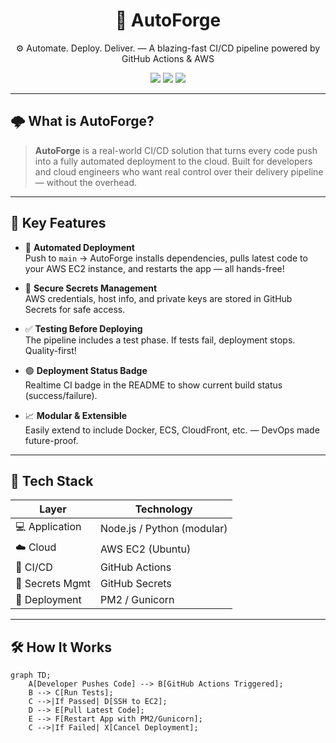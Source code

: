 <h1 align="center">🚀 AutoForge</h1>
<p align="center">⚙️ Automate. Deploy. Deliver. — A blazing-fast CI/CD pipeline powered by GitHub Actions & AWS</p>

<p align="center">
  <img src="https://img.shields.io/badge/Status-Active-success?style=flat-square" />
  <img src="https://img.shields.io/github/workflow/status/jenaarmaan/autoforge/CI%2FCD%20Pipeline?label=Build%20Status&style=flat-square" />
  <img src="https://img.shields.io/badge/License-MIT-blue.svg?style=flat-square" />
</p>

---

## 🌩️ What is AutoForge?

> **AutoForge** is a real-world CI/CD solution that turns every code push into a fully automated deployment to the cloud. Built for developers and cloud engineers who want real control over their delivery pipeline — without the overhead.

---

## 🎯 Key Features

- 🔁 **Automated Deployment**  
  Push to `main` → AutoForge installs dependencies, pulls latest code to your AWS EC2 instance, and restarts the app — all hands-free!

- 🔐 **Secure Secrets Management**  
  AWS credentials, host info, and private keys are stored in GitHub Secrets for safe access.

- ✅ **Testing Before Deploying**  
  The pipeline includes a test phase. If tests fail, deployment stops. Quality-first!

- 🟢 **Deployment Status Badge**  
  Realtime CI badge in the README to show current build status (success/failure).

- 📈 **Modular & Extensible**  
  Easily extend to include Docker, ECS, CloudFront, etc. — DevOps made future-proof.

---

## 🧪 Tech Stack

| Layer           | Technology         |
|----------------|--------------------|
| 💻 Application  | Node.js / Python (modular) |
| ☁️ Cloud         | AWS EC2 (Ubuntu)   |
| 🔧 CI/CD         | GitHub Actions     |
| 🔐 Secrets Mgmt  | GitHub Secrets     |
| 📜 Deployment    | PM2 / Gunicorn     |

---

## 🛠️ How It Works


```mermaid
graph TD;
    A[Developer Pushes Code] --> B[GitHub Actions Triggered];
    B --> C[Run Tests];
    C -->|If Passed| D[SSH to EC2];
    D --> E[Pull Latest Code];
    E --> F[Restart App with PM2/Gunicorn];
    C -->|If Failed| X[Cancel Deployment];
```
